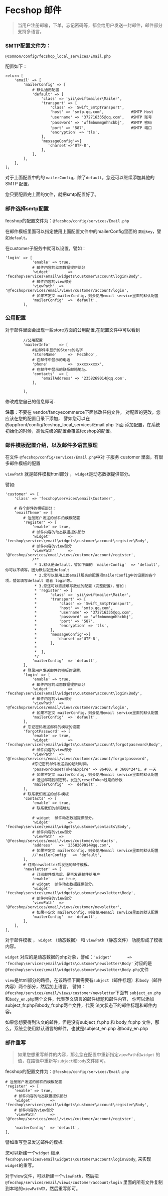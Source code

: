 Fecshop 邮件
============

> 当用户注册邮箱，下单，忘记密码等，都会给用户发送一封邮件，邮件部分
> 支持多语言。

### SMTP配置文件为：

`@common/config/fecshop_local_services/Email.php`

配置如下：

```
return [
	'email' => [
		'mailerConfig' => [
			# 默认通用配置
			'default' => [
				'class' => 'yii\swiftmailer\Mailer',
				'transport' => [
					'class' => 'Swift_SmtpTransport',
					'host' => 'smtp.qq.com',			#SMTP Host
					'username' => '372716335@qq.com',   #SMTP 账号
					'password' => 'wffmbummgnhhcbbj',	#SMTP 密码
					'port' => '587',					#SMTP 端口
					'encryption' => 'tls',
				],
				'messageConfig'=>[  
				   'charset'=>'UTF-8',  
				], 
			],
        ],
	],
];
```

对于上面配置中的的 `mailerConfig`，除了`default`，您还可以继续添加其他的SMTP
配置，

您只要配置完上面的文件，就把smtp配置好了。

### 邮件选择smtp配置

fecshop的配置文件为：`@fecshop/config/services/Email.php`

在邮件模板里面可以指定使用上面配置文件中的mailerConfig里面的
`数组key`，譬如`default`。

在customer子服务中就可以设置，譬如：

```
'login' => [
			'enable' => true,
			# 邮件内容的动态数据提供部分
			'widget'		=> 'fecshop\services\email\widgets\customer\account\login\Body',
			# 邮件内容的view部分
			'viewPath' 	=> '@fecshop/services/email/views/customer/account/login',
			# 如果不定义 mailerConfig，则会使用email service里面的默认配置
			'mailerConfig'  => 'default',
		],
```





### 公用配置

对于邮件里面会出现一些store方面的公用配置,在配置文件中可以看到

```
		//公用配置
		'mailerInfo'	=> [
			#在邮件中显示的Store的名字
			'storeName' 	=> 'FecShop',
			# 在邮件中显示的电话
			'phone'			=> 'xxxxxxxxxx',
			# 在邮件中显示的联系邮箱地址。
			'contacts'	=> [
				'emailAddress' => '2358269014@qq.com',
			],
			
		],
```

修改成您自己的信息即可.

**注意**：不要在 vendor/fancyecommerce下面修改任何文件，
对配置的更改，您应该在您的配置目录下添加，
譬如您可以在 @appfront/config/fecshop_local_services/Email.php 下面
添加配置，在系统初始化的时候，高优先级的配置会覆盖fecshop的配置。

### 邮件模板配置介绍，以及邮件多语言原理

在文件 `@fecshop/config/services/Email.php`中对
子服务 customer 里面，有很多邮件模板的配置

`viewPath` 就是邮件模板html部分 ， `widget`是动态数据提供部分。

譬如:

```
'customer' => [
	'class' => 'fecshop\services\email\Customer',
	
	# 各个邮件的模板部分：
	'emailTheme' => [
		# 注册账户发送的邮件的模板配置
		'register' => [
			'enable' => true,
			# 邮件内容的动态数据提供部分
			'widget'		=> 'fecshop\services\email\widgets\customer\account\register\Body',
			# 邮件内容的view部分
			'viewPath' 		=> '@fecshop/services/email/views/customer/account/register',
			/**
			 * 1.默认是default，譬如下面的 'mailerConfig'  => 'default',你可以不填写，因为默认就是default
			 * 2.您可以使用上面email服务的配置项mailerConfig中的设置的各个项，譬如填写default 或者 login等。
			 * 3.您还可以直接填写数组的配置（完整配置），譬如：
			 * 'register' => [
			 *		'class' => 'yii\swiftmailer\Mailer',
			 *		'transport' => [
			 *			'class' => 'Swift_SmtpTransport',
			 *			'host' => 'smtp.qq.com',
			 *			'username' => '372716335@qq.com',
			 *			'password' => 'wffmbummgnhhcbbj',
			 *			'port' => '587',
			 *			'encryption' => 'tls',
			 *		],
			 *		'messageConfig'=>[  
			 *		   'charset'=>'UTF-8',  
			 *		], 
			 *		
			 *	],
			 */
			'mailerConfig'  => 'default',
		],
		# 登录用户发送邮件的模板的设置。
		'login' => [
			'enable' => true,
			# 邮件内容的动态数据提供部分
			'widget'		=> 'fecshop\services\email\widgets\customer\account\login\Body',
			# 邮件内容的view部分
			'viewPath' 	=> '@fecshop/services/email/views/customer/account/login',
			# 如果不定义 mailerConfig，则会使用email service里面的默认配置
			'mailerConfig'  => 'default',
		],
		# 忘记密码发送邮件的模板的设置
		'forgotPassword' => [
			'enable' => true,
			'widget'		=> 'fecshop\services\email\widgets\customer\account\forgotpassword\Body',
			# 邮件内容的view部分
			'viewPath' 	=> '@fecshop/services/email/views/customer/account/forgotpassword',
			#忘记密码邮件发送后的超时时间。
			'passwordResetTokenExpire' => 86400, # 3600*24*1, # 一天
			# 如果不定义 mailerConfig，则会使用email service里面的默认配置
			# 通过邮箱找回密码，发送的resetToken过期的秒数
			'mailerConfig'  => 'default',
		],
		# 联系我们发送的邮件模板
		'contacts' => [
			'enable' => true,
			# 联系我们的邮箱地址
			
			# widget  邮件动态数据提供部分。
			'widget'		=> 'fecshop\services\email\widgets\customer\contacts\Body',
			# 邮件内容的view部分
			'viewPath' 	=> '@fecshop/services/email/views/customer/contacts',
			'address'	=> '2358269014@qq.com',
			# 如果不定义 mailerConfig，则会使用email service里面的默认配置
			//'mailerConfig'  => 'default',
		],
		# 订阅newsletter后发送的邮件模板。
		'newsletter' => [
			# 订阅邮件成功后，是否发送邮件给用户
			'enable'	=> true,
			# widget  邮件动态数据提供部分。
			'widget'		=> 'fecshop\services\email\widgets\customer\newsletter\Body',
			# 邮件内容的view部分
			'viewPath' 	=> '@fecshop/services/email/views/customer/newsletter',
			# 如果不定义 mailerConfig，则会使用email service里面的默认配置
			'mailerConfig'  => 'default',
		],
	],
],
```

对于邮件模板 ， `widget` （动态数据） 和 `viewPath`（静态文件）
功能形成了模板内容。

`widget` 对应的是动态数据的php对象，譬如：` 'widget'		=> 'fecshop\services\email\widgets\customer\newsletter\Body' `
对应的是`@fecshop\services\email\widgets\customer\newsletter\Body.php`文件

`view`是html部分的路径，在该路径下面需要有`subject`（邮件标题）和`body`（邮件内容）两个部分，然后加上语言，
譬如：`@fecshop/services/email/views/customer/newsletter`下面有
`subject_en.php`和`body_en.php`两个文件，代表英文语言的邮件标题和邮件内容，
你可以添加subject_fr.php和body_fr.php两个文件，代表
法文状态下的邮件标题和邮件内容。

如果您想要得到法文的邮件，但是没有subject_fr.php 和 body_fr.php
文件，那么，系统会使用默认语言的邮件，也就是subject_en.php
和body_en.php




### 邮件重写

> 如果您想重写邮件的内容，那么您在配置中重新指定`viewPath`和`widget`
> 的值，在路径中重新写`subject`和`body`文件即可。

fecshop的配置文件为：`@fecshop/config/services/Email.php`

```
# 注册账户发送的邮件的模板配置
'register' => [
    'enable' => true,
    # 邮件内容的动态数据提供部分
    'widget'		=> 'fecshop\services\email\widgets\customer\account\register\Body',
    # 邮件内容的view部分
    'viewPath' 		=> '@fecshop/services/email/views/customer/account/register',
    
    'mailerConfig'  => 'default',
],
```

譬如重写登录发送邮件的模板:

您可以新建一个`widget` 继承`fecshop\services\email\widgets\customer\account\login\Body`,
来实现`widget`的重写。

对于view文件，可以新建一个`viewPath`，然后把
`@fecshop/services/email/views/customer/account/login` 里面的所有文件复制
到本地的`viewPath`中，然后重写即可。








































